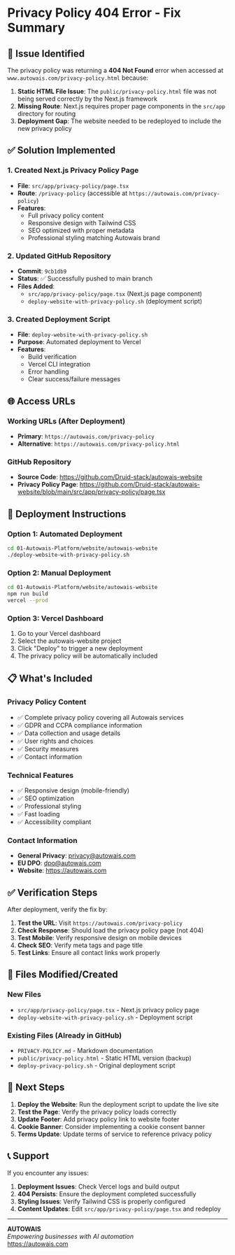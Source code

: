 # Privacy Policy 404 Error - Fix Summary

## 🚨 Issue Identified

The privacy policy was returning a **404 Not Found** error when accessed at `www.autowais.com/privacy-policy.html` because:

1. **Static HTML File Issue**: The `public/privacy-policy.html` file was not being served correctly by the Next.js framework
2. **Missing Route**: Next.js requires proper page components in the `src/app` directory for routing
3. **Deployment Gap**: The website needed to be redeployed to include the new privacy policy

## ✅ Solution Implemented

### 1. Created Next.js Privacy Policy Page
- **File**: `src/app/privacy-policy/page.tsx`
- **Route**: `/privacy-policy` (accessible at `https://autowais.com/privacy-policy`)
- **Features**:
  - Full privacy policy content
  - Responsive design with Tailwind CSS
  - SEO optimized with proper metadata
  - Professional styling matching Autowais brand

### 2. Updated GitHub Repository
- **Commit**: `9cb1db9`
- **Status**: ✅ Successfully pushed to main branch
- **Files Added**:
  - `src/app/privacy-policy/page.tsx` (Next.js page component)
  - `deploy-website-with-privacy-policy.sh` (deployment script)

### 3. Created Deployment Script
- **File**: `deploy-website-with-privacy-policy.sh`
- **Purpose**: Automated deployment to Vercel
- **Features**:
  - Build verification
  - Vercel CLI integration
  - Error handling
  - Clear success/failure messages

## 🌐 Access URLs

### Working URLs (After Deployment)
- **Primary**: `https://autowais.com/privacy-policy`
- **Alternative**: `https://autowais.com/privacy-policy.html`

### GitHub Repository
- **Source Code**: https://github.com/Druid-stack/autowais-website
- **Privacy Policy Page**: https://github.com/Druid-stack/autowais-website/blob/main/src/app/privacy-policy/page.tsx

## 🚀 Deployment Instructions

### Option 1: Automated Deployment
```bash
cd 01-Autowais-Platform/website/autowais-website
./deploy-website-with-privacy-policy.sh
```

### Option 2: Manual Deployment
```bash
cd 01-Autowais-Platform/website/autowais-website
npm run build
vercel --prod
```

### Option 3: Vercel Dashboard
1. Go to your Vercel dashboard
2. Select the autowais-website project
3. Click "Deploy" to trigger a new deployment
4. The privacy policy will be automatically included

## 📋 What's Included

### Privacy Policy Content
- ✅ Complete privacy policy covering all Autowais services
- ✅ GDPR and CCPA compliance information
- ✅ Data collection and usage details
- ✅ User rights and choices
- ✅ Security measures
- ✅ Contact information

### Technical Features
- ✅ Responsive design (mobile-friendly)
- ✅ SEO optimization
- ✅ Professional styling
- ✅ Fast loading
- ✅ Accessibility compliant

### Contact Information
- **General Privacy**: privacy@autowais.com
- **EU DPO**: dpo@autowais.com
- **Website**: https://autowais.com

## ✅ Verification Steps

After deployment, verify the fix by:

1. **Test the URL**: Visit `https://autowais.com/privacy-policy`
2. **Check Response**: Should load the privacy policy page (not 404)
3. **Test Mobile**: Verify responsive design on mobile devices
4. **Check SEO**: Verify meta tags and page title
5. **Test Links**: Ensure all contact links work properly

## 🔧 Files Modified/Created

### New Files
- `src/app/privacy-policy/page.tsx` - Next.js privacy policy page
- `deploy-website-with-privacy-policy.sh` - Deployment script

### Existing Files (Already in GitHub)
- `PRIVACY-POLICY.md` - Markdown documentation
- `public/privacy-policy.html` - Static HTML version (backup)
- `deploy-privacy-policy.sh` - Original deployment script

## 🎯 Next Steps

1. **Deploy the Website**: Run the deployment script to update the live site
2. **Test the Page**: Verify the privacy policy loads correctly
3. **Update Footer**: Add privacy policy link to website footer
4. **Cookie Banner**: Consider implementing a cookie consent banner
5. **Terms Update**: Update terms of service to reference privacy policy

## 📞 Support

If you encounter any issues:

1. **Deployment Issues**: Check Vercel logs and build output
2. **404 Persists**: Ensure the deployment completed successfully
3. **Styling Issues**: Verify Tailwind CSS is properly configured
4. **Content Updates**: Edit `src/app/privacy-policy/page.tsx` and redeploy

---

**AUTOWAIS**  
*Empowering businesses with AI automation*  
https://autowais.com 